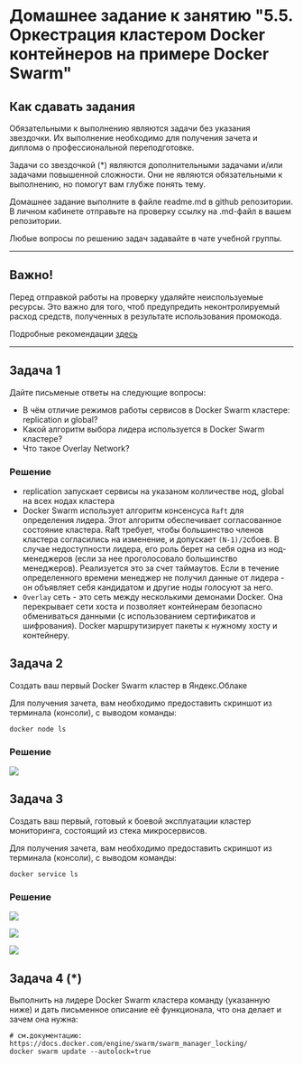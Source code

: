 # Домашнее задание к занятию "5.5. Оркестрация кластером Docker контейнеров на примере Docker Swarm"

## Как сдавать задания

Обязательными к выполнению являются задачи без указания звездочки. Их выполнение необходимо для получения зачета и диплома о профессиональной переподготовке.

Задачи со звездочкой (*) являются дополнительными задачами и/или задачами повышенной сложности. Они не являются обязательными к выполнению, но помогут вам глубже понять тему.

Домашнее задание выполните в файле readme.md в github репозитории. В личном кабинете отправьте на проверку ссылку на .md-файл в вашем репозитории.

Любые вопросы по решению задач задавайте в чате учебной группы.

---


## Важно!

Перед отправкой работы на проверку удаляйте неиспользуемые ресурсы.
Это важно для того, чтоб предупредить неконтролируемый расход средств, полученных в результате использования промокода.

Подробные рекомендации [здесь](https://github.com/netology-code/virt-homeworks/blob/virt-11/r/README.md)

---

## Задача 1

Дайте письменые ответы на следующие вопросы:

- В чём отличие режимов работы сервисов в Docker Swarm кластере: replication и global?
- Какой алгоритм выбора лидера используется в Docker Swarm кластере?
- Что такое Overlay Network?

### Решение 
- replication запускает сервисы на указаном колличестве нод, global на всех нодах кластера
- Docker Swarm использует алгоритм консенсуса `Raft` для определения лидера. Этот алгоритм обеспечивает согласованное состояние кластера. Raft требует, чтобы большинство членов кластера согласились на изменение, и допускает `(N-1)/2`сбоев. В случае недоступности лидера, его роль берет на себя одна из нод-менеджеров (если за нее проголосовало большинство менеджеров). Реализуется это за счет таймаутов. Если в течение определенного времени менеджер не получил данные от лидера - он объявляет себя кандидатом и другие ноды голосуют за него.
- `Overlay` сеть - это сеть между несколькими демонами Docker. Она перекрывает сети хоста и позволяет контейнерам безопасно обмениваться данными (с использованием сертификатов и шифрования). Docker маршрутизирует пакеты к нужному хосту и контейнеру.

## Задача 2

Создать ваш первый Docker Swarm кластер в Яндекс.Облаке

Для получения зачета, вам необходимо предоставить скриншот из терминала (консоли), с выводом команды:
```
docker node ls
```

### Решение

![](/home/ops/PycharmProjects/devops-netology/05-virt-05-docker-swarm/img/2022-10-04_02-13.png)

## Задача 3

Создать ваш первый, готовый к боевой эксплуатации кластер мониторинга, состоящий из стека микросервисов.

Для получения зачета, вам необходимо предоставить скриншот из терминала (консоли), с выводом команды:
```
docker service ls
```
### Решение 
![](/home/ops/PycharmProjects/devops-netology/05-virt-05-docker-swarm/img/2022-10-04_02-13.png)

![](/home/ops/PycharmProjects/devops-netology/05-virt-05-docker-swarm/img/2022-10-04_02-14.png)

![](/home/ops/PycharmProjects/devops-netology/05-virt-05-docker-swarm/img/2022-10-04_02-14_1.png)
## Задача 4 (*)

Выполнить на лидере Docker Swarm кластера команду (указанную ниже) и дать письменное описание её функционала, что она делает и зачем она нужна:
```
# см.документацию: https://docs.docker.com/engine/swarm/swarm_manager_locking/
docker swarm update --autolock=true
```

